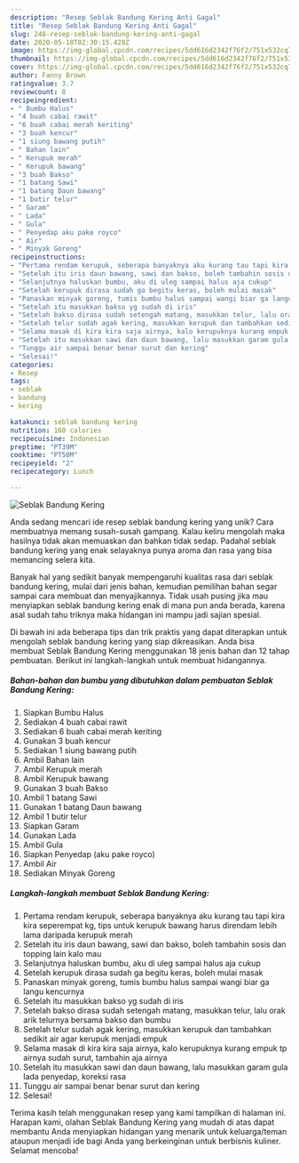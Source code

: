 ```yaml
---
description: "Resep Seblak Bandung Kering Anti Gagal"
title: "Resep Seblak Bandung Kering Anti Gagal"
slug: 248-resep-seblak-bandung-kering-anti-gagal
date: 2020-05-18T02:30:15.428Z
image: https://img-global.cpcdn.com/recipes/5dd616d2342f76f2/751x532cq70/seblak-bandung-kering-foto-resep-utama.jpg
thumbnail: https://img-global.cpcdn.com/recipes/5dd616d2342f76f2/751x532cq70/seblak-bandung-kering-foto-resep-utama.jpg
cover: https://img-global.cpcdn.com/recipes/5dd616d2342f76f2/751x532cq70/seblak-bandung-kering-foto-resep-utama.jpg
author: Fanny Brown
ratingvalue: 3.7
reviewcount: 8
recipeingredient:
- " Bumbu Halus"
- "4 buah cabai rawit"
- "6 buah cabai merah keriting"
- "3 buah kencur"
- "1 siung bawang putih"
- " Bahan lain"
- " Kerupuk merah"
- " Kerupuk bawang"
- "3 buah Bakso"
- "1 batang Sawi"
- "1 batang Daun bawang"
- "1 butir telur"
- " Garam"
- " Lada"
- " Gula"
- " Penyedap aku pake royco"
- " Air"
- " Minyak Goreng"
recipeinstructions:
- "Pertama rendam kerupuk, seberapa banyaknya aku kurang tau tapi kira kira seperempat kg, tips untuk kerupuk bawang harus direndam lebih lama daripada kerupuk merah"
- "Setelah itu iris daun bawang, sawi dan bakso, boleh tambahin sosis dan topping lain kalo mau"
- "Selanjutnya haluskan bumbu, aku di uleg sampai halus aja cukup"
- "Setelah kerupuk dirasa sudah ga begitu keras, boleh mulai masak"
- "Panaskan minyak goreng, tumis bumbu halus sampai wangi biar ga langu kencurnya"
- "Setelah itu masukkan bakso yg sudah di iris"
- "Setelah bakso dirasa sudah setengah matang, masukkan telur, lalu orak arik telurnya bersama bakso dan bumbu"
- "Setelah telur sudah agak kering, masukkan kerupuk dan tambahkan sedikit air agar kerupuk menjadi empuk"
- "Selama masak di kira kira saja airnya, kalo kerupuknya kurang empuk tp airnya sudah surut, tambahin aja airnya"
- "Setelah itu masukkan sawi dan daun bawang, lalu masukkan garam gula lada penyedap, koreksi rasa"
- "Tunggu air sampai benar benar surut dan kering"
- "Selesai!"
categories:
- Resep
tags:
- seblak
- bandung
- kering

katakunci: seblak bandung kering 
nutrition: 160 calories
recipecuisine: Indonesian
preptime: "PT39M"
cooktime: "PT50M"
recipeyield: "2"
recipecategory: Lunch

---
```



![Seblak Bandung Kering](https://img-global.cpcdn.com/recipes/5dd616d2342f76f2/751x532cq70/seblak-bandung-kering-foto-resep-utama.jpg)

Anda sedang mencari ide resep seblak bandung kering yang unik? Cara membuatnya memang susah-susah gampang. Kalau keliru mengolah maka hasilnya tidak akan memuaskan dan bahkan tidak sedap. Padahal seblak bandung kering yang enak selayaknya punya aroma dan rasa yang bisa memancing selera kita.



Banyak hal yang sedikit banyak mempengaruhi kualitas rasa dari seblak bandung kering, mulai dari jenis bahan, kemudian pemilihan bahan segar sampai cara membuat dan menyajikannya. Tidak usah pusing jika mau menyiapkan seblak bandung kering enak di mana pun anda berada, karena asal sudah tahu triknya maka hidangan ini mampu jadi sajian spesial.


Di bawah ini ada beberapa tips dan trik praktis yang dapat diterapkan untuk mengolah seblak bandung kering yang siap dikreasikan. Anda bisa membuat Seblak Bandung Kering menggunakan 18 jenis bahan dan 12 tahap pembuatan. Berikut ini langkah-langkah untuk membuat hidangannya.

<!--inarticleads1-->

##### Bahan-bahan dan bumbu yang dibutuhkan dalam pembuatan Seblak Bandung Kering:

1. Siapkan  Bumbu Halus
1. Sediakan 4 buah cabai rawit
1. Sediakan 6 buah cabai merah keriting
1. Gunakan 3 buah kencur
1. Sediakan 1 siung bawang putih
1. Ambil  Bahan lain
1. Ambil  Kerupuk merah
1. Ambil  Kerupuk bawang
1. Gunakan 3 buah Bakso
1. Ambil 1 batang Sawi
1. Gunakan 1 batang Daun bawang
1. Ambil 1 butir telur
1. Siapkan  Garam
1. Gunakan  Lada
1. Ambil  Gula
1. Siapkan  Penyedap (aku pake royco)
1. Ambil  Air
1. Sediakan  Minyak Goreng




<!--inarticleads2-->

##### Langkah-langkah membuat Seblak Bandung Kering:

1. Pertama rendam kerupuk, seberapa banyaknya aku kurang tau tapi kira kira seperempat kg, tips untuk kerupuk bawang harus direndam lebih lama daripada kerupuk merah
1. Setelah itu iris daun bawang, sawi dan bakso, boleh tambahin sosis dan topping lain kalo mau
1. Selanjutnya haluskan bumbu, aku di uleg sampai halus aja cukup
1. Setelah kerupuk dirasa sudah ga begitu keras, boleh mulai masak
1. Panaskan minyak goreng, tumis bumbu halus sampai wangi biar ga langu kencurnya
1. Setelah itu masukkan bakso yg sudah di iris
1. Setelah bakso dirasa sudah setengah matang, masukkan telur, lalu orak arik telurnya bersama bakso dan bumbu
1. Setelah telur sudah agak kering, masukkan kerupuk dan tambahkan sedikit air agar kerupuk menjadi empuk
1. Selama masak di kira kira saja airnya, kalo kerupuknya kurang empuk tp airnya sudah surut, tambahin aja airnya
1. Setelah itu masukkan sawi dan daun bawang, lalu masukkan garam gula lada penyedap, koreksi rasa
1. Tunggu air sampai benar benar surut dan kering
1. Selesai!




Terima kasih telah menggunakan resep yang kami tampilkan di halaman ini. Harapan kami, olahan Seblak Bandung Kering yang mudah di atas dapat membantu Anda menyiapkan hidangan yang menarik untuk keluarga/teman ataupun menjadi ide bagi Anda yang berkeinginan untuk berbisnis kuliner. Selamat mencoba!
